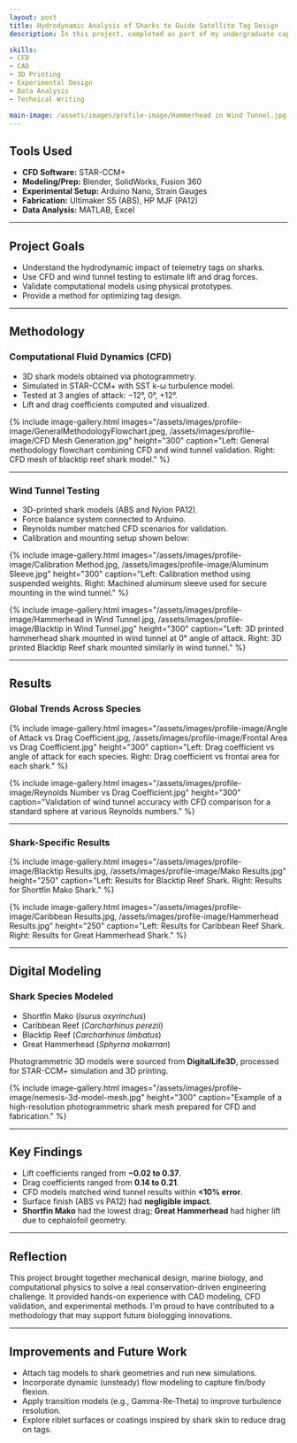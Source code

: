 ```yaml
---
layout: post
title: Hydrodynamic Analysis of Sharks to Guide Satellite Tag Design
description: In this project, completed as part of my undergraduate capstone at Oregon State University, I analyzed the hydrodynamic impact of satellite telemetry tags on sharks. Using CFD modeling and wind tunnel validation, the team and I developed a repeatable methodology to evaluate tag-induced drag and lift across different shark species.

skills: 
- CFD
- CAD
- 3D Printing
- Experimental Design
- Data Analysis
- Technical Writing

main-image: /assets/images/profile-image/Hammerhead in Wind Tunnel.jpg
---
```


## Tools Used
- **CFD Software:** STAR-CCM+
- **Modeling/Prep:** Blender, SolidWorks, Fusion 360
- **Experimental Setup:** Arduino Nano, Strain Gauges
- **Fabrication:** Ultimaker S5 (ABS), HP MJF (PA12)
- **Data Analysis:** MATLAB, Excel

---

## Project Goals
- Understand the hydrodynamic impact of telemetry tags on sharks.
- Use CFD and wind tunnel testing to estimate lift and drag forces.
- Validate computational models using physical prototypes.
- Provide a method for optimizing tag design.

---

## Methodology

### Computational Fluid Dynamics (CFD)
- 3D shark models obtained via photogrammetry.
- Simulated in STAR-CCM+ with SST k-ω turbulence model.
- Tested at 3 angles of attack: −12°, 0°, +12°.
- Lift and drag coefficients computed and visualized.

{% include image-gallery.html 
  images="/assets/images/profile-image/GeneralMethodologyFlowchart.jpeg, /assets/images/profile-image/CFD Mesh Generation.jpg" 
  height="300" 
  caption="Left: General methodology flowchart combining CFD and wind tunnel validation. Right: CFD mesh of blacktip reef shark model." 
%}

---

### Wind Tunnel Testing
- 3D-printed shark models (ABS and Nylon PA12).
- Force balance system connected to Arduino.
- Reynolds number matched CFD scenarios for validation.
- Calibration and mounting setup shown below:

{% include image-gallery.html 
  images="/assets/images/profile-image/Calibration Method.jpg, /assets/images/profile-image/Aluminum Sleeve.jpg" 
  height="300" 
  caption="Left: Calibration method using suspended weights. Right: Machined aluminum sleeve used for secure mounting in the wind tunnel." 
%}

{% include image-gallery.html 
  images="/assets/images/profile-image/Hammerhead in Wind Tunnel.jpg, /assets/images/profile-image/Blacktip in Wind Tunnel.jpg" 
  height="300" 
  caption="Left: 3D printed hammerhead shark mounted in wind tunnel at 0° angle of attack. Right: 3D printed Blacktip Reef shark mounted similarly in wind tunnel." 
%}

---

## Results

### Global Trends Across Species

{% include image-gallery.html 
  images="/assets/images/profile-image/Angle of Attack vs Drag Coefficient.jpg, /assets/images/profile-image/Frontal Area vs Drag Coefficient.jpg" 
  height="300" 
  caption="Left: Drag coefficient vs angle of attack for each species. Right: Drag coefficient vs frontal area for each shark." 
%}

{% include image-gallery.html 
  images="/assets/images/profile-image/Reynolds Number vs Drag Coefficient.jpg" 
  height="300" 
  caption="Validation of wind tunnel accuracy with CFD comparison for a standard sphere at various Reynolds numbers." 
%}

---

### Shark-Specific Results

{% include image-gallery.html 
  images="/assets/images/profile-image/Blacktip Results.jpg, /assets/images/profile-image/Mako Results.jpg" 
  height="250" 
  caption="Left: Results for Blacktip Reef Shark. Right: Results for Shortfin Mako Shark." 
%}

{% include image-gallery.html 
  images="/assets/images/profile-image/Caribbean Results.jpg, /assets/images/profile-image/Hammerhead Results.jpg" 
  height="250" 
  caption="Left: Results for Caribbean Reef Shark. Right: Results for Great Hammerhead Shark." 
%}

---

## Digital Modeling

### Shark Species Modeled
- Shortfin Mako (*Isurus oxyrinchus*)
- Caribbean Reef (*Carcharhinus perezii*)
- Blacktip Reef (*Carcharhinus limbatus*)
- Great Hammerhead (*Sphyrna mokarran*)

Photogrammetric 3D models were sourced from **DigitalLife3D**, processed for STAR-CCM+ simulation and 3D printing.

{% include image-gallery.html 
  images="/assets/images/profile-image/nemesis-3d-model-mesh.jpg" 
  height="300" 
  caption="Example of a high-resolution photogrammetric shark mesh prepared for CFD and fabrication." 
%}

---

## Key Findings
- Lift coefficients ranged from **−0.02 to 0.37**.
- Drag coefficients ranged from **0.14 to 0.21**.
- CFD models matched wind tunnel results within **<10% error**.
- Surface finish (ABS vs PA12) had **negligible impact**.
- **Shortfin Mako** had the lowest drag; **Great Hammerhead** had higher lift due to cephalofoil geometry.

---

## Reflection

This project brought together mechanical design, marine biology, and computational physics to solve a real conservation-driven engineering challenge. It provided hands-on experience with CAD modeling, CFD validation, and experimental methods. I'm proud to have contributed to a methodology that may support future biologging innovations.

---

## Improvements and Future Work
- Attach tag models to shark geometries and run new simulations.
- Incorporate dynamic (unsteady) flow modeling to capture fin/body flexion.
- Apply transition models (e.g., Gamma-Re-Theta) to improve turbulence resolution.
- Explore riblet surfaces or coatings inspired by shark skin to reduce drag on tags.
